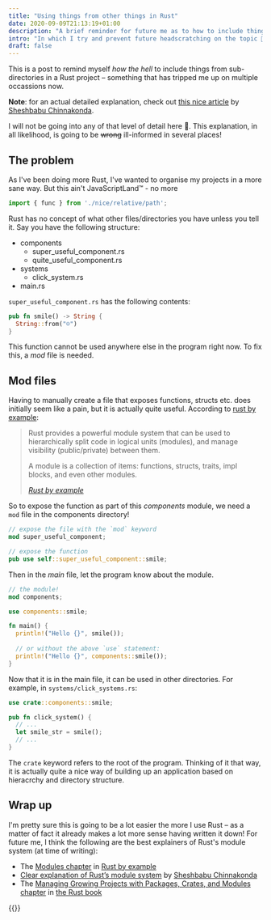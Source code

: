 ```yaml
---
title: "Using things from other things in Rust"
date: 2020-09-09T21:13:19+01:00
description: "A brief reminder for future me as to how to include things from other files in Rust"
intro: "In which I try and prevent future headscratching on the topic 🤔"
draft: false
---
```


This is a post to remind myself _how the hell_ to include things from sub-directories in a Rust project &ndash; something that has tripped me up on multiple occassions now.

**Note**: for an actual detailed explanation, check out [this nice article](http://www.sheshbabu.com/posts/rust-module-system/) by [Sheshbabu Chinnakonda](http://www.sheshbabu.com/).

I will not be going into any of that level of detail here 🙂. This explanation, in all likelihood, is going to be ~~wrong~~ ill-informed in several places!

## The problem

As I've been doing more Rust, I've wanted to organise my projects in a more sane way. But this ain't JavaScriptLand&trade; - no more

```javascript
import { func } from './nice/relative/path';
```

Rust has no concept of what other files/directories you have unless you tell it. Say you have the following structure:

- components
  - super_useful_component.rs
  - quite_useful_component.rs
- systems
  - click_system.rs
- main.rs

`super_useful_component.rs` has the following contents:

```rust
pub fn smile() -> String {
  String::from("☺")
}
```

This function cannot be used anywhere else in the program right now. To fix this, a _mod_ file is needed.

## Mod files

Having to manually create a file that exposes functions, structs etc. does initially seem like a pain, but it is actually quite useful. According to [rust by example](https://doc.rust-lang.org/rust-by-example/index.html):

<blockquote>
  <p>
    Rust provides a powerful module system that can be used to hierarchically split code in logical units (modules), and manage visibility (public/private) between them.
  </p>
  <p>
    A module is a collection of items: functions, structs, traits, impl blocks, and even other modules.
  </p>
  <cite><a href="https://doc.rust-lang.org/rust-by-example/mod.html" rel="nofollow noreferrer">Rust by example</a></cite>
</blockquote>

So to expose the function as part of this _components_ module, we need a `mod` file in the components directory!

```rust components/mod.rs
// expose the file with the `mod` keyword
mod super_useful_component;

// expose the function
pub use self::super_useful_component::smile;
```

Then in the _main_ file, let the program know about the module.

```rust
// the module!
mod components;

use components::smile;

fn main() {
  println!("Hello {}", smile());
  
  // or without the above `use` statement:
  println!("Hello {}", components::smile());
}
```

Now that it is in the main file, it can be used in other directories. For example, in `systems/click_systems.rs`:

```rust
use crate::components::smile;

pub fn click_system() {
  // ...
  let smile_str = smile();
  // ...
} 
```

The `crate` keyword refers to the root of the program. Thinking of it that way, it is actually quite a nice way of building up an application based on hieracrchy and directory structure.

## Wrap up

I'm pretty sure this is going to be a lot easier the more I use Rust &ndash; as a matter of fact it already makes a lot more sense having written it down! For future me, I think the following are the best explainers of Rust's module system (at time of writing):

- The [Modules chapter](https://doc.rust-lang.org/rust-by-example/mod.html) in [Rust by example](https://doc.rust-lang.org/rust-by-example/index.html)
- [Clear explanation of Rust’s module system](http://www.sheshbabu.com/posts/rust-module-system/) by [Sheshbabu Chinnakonda](http://www.sheshbabu.com/)
- The [Managing Growing Projects with Packages, Crates, and Modules chapter](https://doc.rust-lang.org/stable/book/ch07-00-managing-growing-projects-with-packages-crates-and-modules.html) in [the Rust book](https://doc.rust-lang.org/stable/book/title-page.html)


{{<signoff>}}

